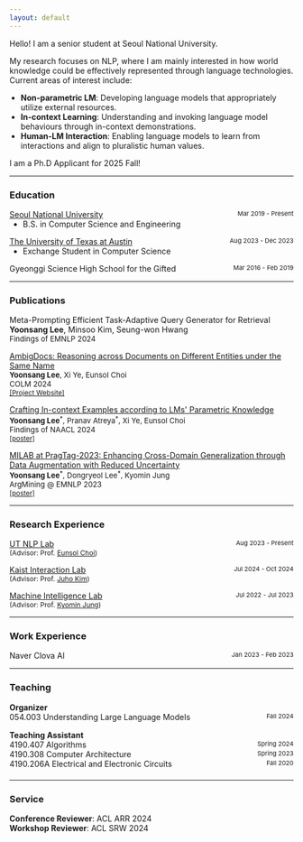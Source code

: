 ```yaml
---
layout: default
---
```


Hello! I am a senior student at Seoul National University.

My research focuses on NLP, where I am mainly interested in how world knowledge could be effectively represented through language technologies. Current areas of interest include:

<ul style="margin-bottom:14px;padding-left:20px;">
  <li><b>Non-parametric LM</b>: Developing language models that appropriately utilize external resources.</li>
  <li><b>In-context Learning</b>: Understanding and invoking language model behaviours through in-context demonstrations.</li>
  <li><b>Human-LM Interaction</b>: Enabling language models to learn from interactions and align to pluralistic human values.</li>
</ul>

I am a Ph.D Applicant for 2025 Fall!

<hr>

### Education

<p style="margin:0">
<div style="display:flex; justify-content:space-between">
    <a href="https://snu.ac.kr/">Seoul National University</a>
    <span style="font-size:11px"> Mar 2019 - Present</span>
  </div>

  <ul style="margin:0">
    <li>B.S. in Computer Science and Engineering</li>
  </ul>
<!-- <li style="list-style-type: none; margin-top: 5px">
    <details>
		<summary><em>Selected Coursework</em></summary>
    <span style="font-size:11.5px">Natural Language Processing, Information Retrieval and Web Search, Human-Computer Interaction, ML for Visual Understanding, Pattern Recognition, Language and Computer</span>
    </details></li> -->
</p>

<p style="margin:0">
  <div style="display:flex; justify-content:space-between">
    <a href="https://www.utexas.edu">The University of Texas at Austin</a>
    <span style="font-size:11px">Aug 2023 - Dec 2023</span>
  </div>

  <ul style="margin:0">
    <li>Exchange Student in Computer Science</li>
  </ul>
</p>

<p style="margin:0">
  <div style="display:flex; justify-content:space-between">
    Gyeonggi Science High School for the Gifted
    <span style="font-size:11px">Mar 2016 - Feb 2019</span>
  </div>
</p> 
<hr>

### Publications

<p style="margin-top:0">
  <span>Meta-Prompting Efficient Task-Adaptive Query Generator for Retrieval</span> <br>
  <b>Yoonsang Lee</b>, Minsoo Kim, Seung-won Hwang<br><span style="font-size:13px">Findings of EMNLP 2024</span><br>
</p>

<p style="margin-top:0">
  <a href="https://openreview.net/forum?id=mkYCfO822n">AmbigDocs: Reasoning across Documents on Different Entities under the Same Name</a> <br>
  <span style="font-size:13px"><b>Yoonsang Lee</b>, Xi Ye, Eunsol Choi<br>COLM 2024</span><br>
  <span style="font-size:12px"><a href="https://ambigdocs.github.io">[Project Website]</a></span>
</p>

<p style="margin-top:0">
  <a href="https://aclanthology.org/2024.findings-naacl.133/">Crafting In-context Examples according to LMs' Parametric Knowledge</a> <br>
  <span style="font-size:13px"><b>Yoonsang Lee</b><sup>*</sup>, Pranav Atreya<sup>*</sup>, Xi Ye, Eunsol Choi<br>Findings of NAACL 2024</span><br>
  <span style="font-size:12px"><a href="./assets/pdf/craftingIE_poster.pdf">[poster]</a></span>
</p>

<p style="margin-top:0">
  <a href="https://aclanthology.org/2023.argmining-1.24/">MILAB at PragTag-2023: Enhancing Cross-Domain Generalization through Data Augmentation with Reduced Uncertainty</a> <br>
  <span style="font-size:13px"><b>Yoonsang Lee</b><sup>*</sup>, Dongryeol Lee<sup>*</sup>, Kyomin Jung<br>ArgMining @ EMNLP 2023 </span><br>
  <span style="font-size:12px"><a href="./assets/pdf/enhancingCG_poster.pdf">[poster]</a></span>
</p>
<hr>

### Research Experience

<p style="margin:0">
<div style="display:flex; justify-content:space-between">
    <span>
      <a href="https://www.nlp.utexas.edu/">UT NLP Lab</a>
      <!-- <span style="font-size:11px">Advisor: Dr. Eunsol Choi</span> -->
    </span>
    <span style="font-size:11px"> Aug 2023 - Present</span>
  </div>
  <span style="font-size:12px">(Advisor: Prof. <a href="https://eunsol.github.io">Eunsol Choi</a>)</span>
  <!-- <ul style="margin:0">
  </ul> -->
</p>

<p style="margin:0">
<div style="display:flex; justify-content:space-between">
    <span>
      <a href="https://www.kixlab.org">Kaist Interaction Lab</a>
      <!-- <span style="font-size:11px">Advisor: Dr. Eunsol Choi</span> -->
    </span>
    <span style="font-size:11px"> Jul 2024 - Oct 2024</span>
  </div>
  <span style="font-size:12px">(Advisor: Prof. <a href="https://juhokim.com">Juho Kim</a>)</span>
  <!-- <ul style="margin:0">
  </ul> -->
</p>

<!-- <p style="margin:0">
<div style="display:flex; justify-content:space-between">
  <span>
    <a href="https://ldilab-snu.notion.site/ldilab-snu/Home-47ac59b6129f4dfb9d0f5603c317acda">Language and Data Intelligence Lab</a>
  </span>
    <span style="font-size:11px"></span>
  </div>
  <span style="font-size:12px">(Advisor: Prof. <a href="https://seungwonh.github.io">Seungwon Hwang</a>)</span>
</p> -->

<p style="margin:0">
<div style="display:flex; justify-content:space-between">
  <span>
    <a href="http://milab.snu.ac.kr">Machine Intelligence Lab</a>
  </span>
    <span style="font-size:11px"> Jul 2022 - Jul 2023</span>
  </div>
  <span style="font-size:12px">(Advisor: Prof. <a href="http://milab.snu.ac.kr/kjung/index.html">Kyomin Jung</a>)</span>
  <!-- <ul style="margin:0">
  </ul> -->
</p>
<hr>

### Work Experience

<p style="margin:0">
<div style="display:flex; justify-content:space-between">
    Naver Clova AI
    <span style="font-size:11px"> Jan 2023 - Feb 2023</span>
  </div>
</p>
<hr>

### Teaching

<div><b>Organizer</b></div>

<div style="display:flex; justify-content:space-between; margin-bottom:15px;">
    054.003 Understanding Large Language Models
    <span style="font-size:11px"> Fall 2024</span>
</div>

<div><b>Teaching Assistant</b></div>

<div style="display:flex; justify-content:space-between;">
    4190.407 Algorithms
    <span style="font-size:11px"> Spring 2024</span>
</div>
<div style="display:flex; justify-content:space-between;">
    4190.308 Computer Architecture
    <span style="font-size:11px"> Spring 2023</span>
</div>
<div style="display:flex; justify-content:space-between; margin-bottom:20px">
    4190.206A Electrical and Electronic Circuits
    <span style="font-size:11px"> Fall 2020</span>
</div>
<hr>

### Service

<div><b>Conference Reviewer</b>: ACL ARR 2024</div>
<div><b>Workshop Reviewer</b>: ACL SRW 2024</div>
<!-- <div style="display:flex; justify-content:space-between;">
    EMNLP<span style="font-size:11px"> 2024</span>
  </div>
<div style="display:flex; justify-content:space-between; margin-bottom:20px">
    ACL SRW<span style="font-size:11px"> 2024</span>
  </div> -->
<!-- <hr> -->

<!-- ### Honors and Awards

SNU Semicon Scholarship <br> Merit-Based Scholarship <br> Silver, Korea Olympiad in Informatics <br> 4th Place, 2019 Selected Topic Seminar 2 Presentation <br> Army Commendation Medal
<hr> -->

<!-- ### Selected Coursework

<span style="font-size:12px">Natural Language Processing, Information Retrieval and Web Search, Human-Computer Interaction, ML for Visual Understanding, Statistical Computing, Creative Integrated Design</span>
<hr> -->

<!-- ### Projects

<p style="margin:0">
<div style="display:flex; justify-content:space-between">
<a href=".">Interactive Dashboard for AI Researchers on X</a>
<span style="font-size:11px">Spring 2023</span>
  </div>
  <ul style="margin:0">
    <li>Ongoing Project</li>
  </ul>
</p>

<p style="margin:0">
<div style="display:flex; justify-content:space-between">
<a href="./chatbot">Private Mobile Chatbot Application</a>
<span style="font-size:11px">Spring 2023</span>
  </div>
  <ul style="margin:0">
    <li>Developed android chatbot application for automatic and private response of customer complaints. Implemented with homomorphic encryption, MPNet, and ChatGPT.</li>
  </ul>
</p>

<p style="margin:0">
<div style="display:flex; justify-content:space-between">
<a href="/assets/pdf/modalityTT.pdf">Modality Translation through Conditional Encoder-Decoder</a>
<span style="font-size:11px">Spring 2023</span>
  </div>
  <ul style="margin:0">
    <li>Designed general architecture that doesn’t rely on specific latent encoder-decoder architecture and provides more accurate latent space prediction across different modalities.</li>
  </ul>
</p>

<p style="margin:0">
<div style="display:flex; justify-content:space-between">
<a href="./nowsee">NowSee, Real-time Weather Community</a>
<span style="font-size:11px">Fall 2022</span>
  </div>

  <ul style="margin:0">
    <li>Developed web service for real-time weather community, where users can share live weather information and statistics.</li>
  </ul>

</p> -->

<!-- <p style="margin:0">
<div style="display:flex; justify-content:space-between">
<b>Haemong Dogam</b> <span style="font-size:11px">Summer 2022</span>
  </div>

  <ul style="margin:0">
    <li>Developed web service for interpreting and recording dreams.</li>
  </ul>
</p> -->

<!-- <p style="margin:0">
<div style="display:flex; justify-content:space-between">
<a href="https://www.ebs.co.kr/tv/show?prodId=131075&lectId=20131843">Finding Abandoned Animals with Keywords</a>
 <span style="font-size:11px">Summer 2019</span>
  </div>
  <ul style="margin:0">
    <li>Developed precise search program for finding one’s abandoned animal based on specified categories and similar keywords. </li>
  </ul>

</p>

<p style="margin:0">
<div style="display:flex; justify-content:space-between">
<a href="/assets/pdf/collaborativeFR.pdf">Collaborative Filtering Recommendation System Correcting User Bias Based on Comments-Rating Relationship</a>
<span style="font-size:11px">Spring 2018</span>
  </div>
  <ul style="margin:0">
    <li>Designed CNN based recommender system to unbias user ratings with movie comments. </li>
  </ul>
</p>
<hr> -->

<!-- ### Extracurricular
LikeLion at SNU <br> Korean Augmentation to the US Army <br> SNU CLS Ambassador, SAENA <br> Student Council, Department of Major and Autonomy <br> International Olympiad in Informatics Training Camp in Korea -->

<!-- ### Small image

![Octocat](https://github.githubassets.com/images/icons/emoji/octocat.png)

### Large image

![Branching](https://guides.github.com/activities/hello-world/branching.png) -->
